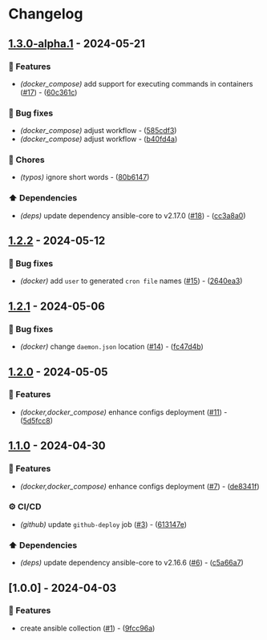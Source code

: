 # Changelog

## [1.3.0-alpha.1](https://github.com/DeadNews/ansible-collection-util/compare/v1.2.2...v1.3.0-alpha.1) - 2024-05-21

### 🚀 Features

- _(docker_compose)_ add support for executing commands in containers ([#17](https://github.com/DeadNews/ansible-collection-util/issues/17)) - ([60c361c](https://github.com/DeadNews/ansible-collection-util/commit/60c361ca3a29730cb835068b2e022faf7191768a))

### 🐛 Bug fixes

- _(docker_compose)_ adjust workflow - ([585cdf3](https://github.com/DeadNews/ansible-collection-util/commit/585cdf36a406f509ac83878f5a9610848e37aa79))
- _(docker_compose)_ adjust workflow - ([b40fd4a](https://github.com/DeadNews/ansible-collection-util/commit/b40fd4a5000c0330cf3af1bdc67af2cb115179fa))

### 🧹 Chores

- _(typos)_ ignore short words - ([80b6147](https://github.com/DeadNews/ansible-collection-util/commit/80b61475056101eeb80a310d5b5bb7d54d049015))

### ⬆️ Dependencies

- _(deps)_ update dependency ansible-core to v2.17.0 ([#18](https://github.com/DeadNews/ansible-collection-util/issues/18)) - ([cc3a8a0](https://github.com/DeadNews/ansible-collection-util/commit/cc3a8a0586f3ad97780b489ee467c4dc4289d150))

## [1.2.2](https://github.com/DeadNews/ansible-collection-util/compare/v1.2.1...v1.2.2) - 2024-05-12

### 🐛 Bug fixes

- _(docker)_ add `user` to generated `cron file` names ([#15](https://github.com/DeadNews/ansible-collection-util/issues/15)) - ([2640ea3](https://github.com/DeadNews/ansible-collection-util/commit/2640ea344a067cf061dd28978cae2ab00fc04dac))

## [1.2.1](https://github.com/DeadNews/ansible-collection-util/compare/v1.2.0...v1.2.1) - 2024-05-06

### 🐛 Bug fixes

- _(docker)_ change `daemon.json` location ([#14](https://github.com/DeadNews/ansible-collection-util/issues/14)) - ([fc47d4b](https://github.com/DeadNews/ansible-collection-util/commit/fc47d4b6775fcf7ef9382f76cf2f098d01293da1))

## [1.2.0](https://github.com/DeadNews/ansible-collection-util/compare/v1.1.0...v1.2.0) - 2024-05-05

### 🚀 Features

- _(docker,docker_compose)_ enhance configs deployment ([#11](https://github.com/DeadNews/ansible-collection-util/issues/11)) - ([5d5fcc8](https://github.com/DeadNews/ansible-collection-util/commit/5d5fcc8ce3705420ae64f415f8cd46d63eb5d938))

## [1.1.0](https://github.com/DeadNews/ansible-collection-util/compare/v1.0.0...v1.1.0) - 2024-04-30

### 🚀 Features

- _(docker,docker_compose)_ enhance configs deployment ([#7](https://github.com/DeadNews/ansible-collection-util/issues/7)) - ([de8341f](https://github.com/DeadNews/ansible-collection-util/commit/de8341fcd1b568ffb2f394ff18fe40427a50949b))

### ⚙️ CI/CD

- _(github)_ update `github-deploy` job ([#3](https://github.com/DeadNews/ansible-collection-util/issues/3)) - ([613147e](https://github.com/DeadNews/ansible-collection-util/commit/613147ebf8ebdef25a5fc73d8fe96e7cf0f6ae06))

### ⬆️ Dependencies

- _(deps)_ update dependency ansible-core to v2.16.6 ([#6](https://github.com/DeadNews/ansible-collection-util/issues/6)) - ([c5a66a7](https://github.com/DeadNews/ansible-collection-util/commit/c5a66a7a48407ba844a7a1ae80ed0abb6cef2069))

## [1.0.0] - 2024-04-03

### 🚀 Features

- create ansible collection ([#1](https://github.com/DeadNews/ansible-collection-util/issues/1)) - ([9fcc96a](https://github.com/DeadNews/ansible-collection-util/commit/9fcc96a276deabfd1b7987ed3aa1224c02a74ee5))

<!-- generated by git-cliff -->
